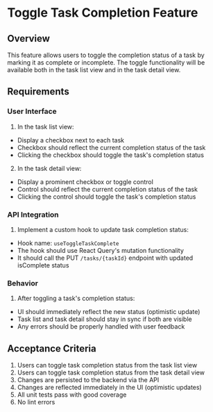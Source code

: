 # Toggle Task Completion Feature

## Overview

This feature allows users to toggle the completion status of a task by marking it as complete or incomplete. The toggle functionality will be available both in the task list view and in the task detail view.

## Requirements

### User Interface

1. In the task list view:

- Display a checkbox next to each task
- Checkbox should reflect the current completion status of the task
- Clicking the checkbox should toggle the task's completion status

2. In the task detail view:

- Display a prominent checkbox or toggle control
- Control should reflect the current completion status of the task
- Clicking the control should toggle the task's completion status

### API Integration

1. Implement a custom hook to update task completion status:

- Hook name: `useToggleTaskComplete`
- The hook should use React Query's mutation functionality
- It should call the PUT `/tasks/{taskId}` endpoint with updated isComplete status

### Behavior

1. After toggling a task's completion status:

- UI should immediately reflect the new status (optimistic update)
- Task list and task detail should stay in sync if both are visible
- Any errors should be properly handled with user feedback

## Acceptance Criteria

1. Users can toggle task completion status from the task list view
2. Users can toggle task completion status from the task detail view
3. Changes are persisted to the backend via the API
4. Changes are reflected immediately in the UI (optimistic updates)
5. All unit tests pass with good coverage
6. No lint errors
